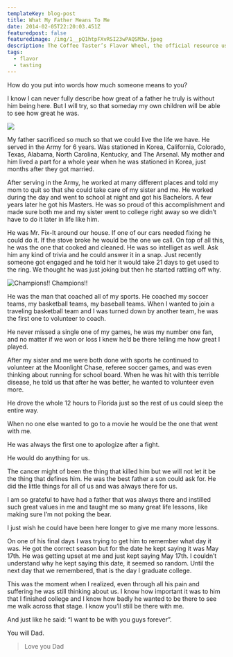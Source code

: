```yaml
---
templateKey: blog-post
title: What My Father Means To Me
date: 2014-02-05T22:20:03.451Z
featuredpost: false
featuredimage: /img/1__pQ1htpFXvRSI23wPAQSM3w.jpeg
description: The Coffee Taster’s Flavor Wheel, the official resource used by coffee tasters, has been revised for the first time this year.
tags:
  - flavor
  - tasting
---
```


  

How do you put into words how much someone means to you?

I know I can never fully describe how great of a father he truly is without him being here. But I will try, so that someday my own children will be able to see how great he was.

![](img/1__pQ1htpFXvRSI23wPAQSM3w.jpeg)

My father sacrificed so much so that we could live the life we have. He served in the Army for 6 years. Was stationed in Korea, California, Colorado, Texas, Alabama, North Carolina, Kentucky, and The Arsenal. My mother and him lived a part for a whole year when he was stationed in Korea, just months after they got married.

After serving in the Army, he worked at many different places and told my mom to quit so that she could take care of my sister and me. He worked during the day and went to school at night and got his Bachelors. A few years later he got his Masters. He was so proud of this accomplishment and made sure both me and my sister went to college right away so we didn’t have to do it later in life like him.

He was Mr. Fix-It around our house. If one of our cars needed fixing he could do it. If the stove broke he would be the one we call. On top of all this, he was the one that cooked and cleaned. He was so intelliget as well. Ask him any kind of trivia and he could answer it in a snap. Just recently someone got engaged and he told her it would take 21 days to get used to the ring. We thought he was just joking but then he started rattling off why.

![Champions!!](img/1__dtUUvSMd0eUtut5G5JnEnw.jpeg)
Champions!!

He was the man that coached all of my sports. He coached my soccer teams, my basketball teams, my baseball teams. When I wanted to join a traveling basketball team and I was turned down by another team, he was the first one to volunteer to coach.

He never missed a single one of my games, he was my number one fan, and no matter if we won or loss I knew he’d be there telling me how great I played.

After my sister and me were both done with sports he continued to volunteer at the Moonlight Chase, referee soccer games, and was even thinking about running for school board. When he was hit with this terrible disease, he told us that after he was better, he wanted to volunteer even more.

He drove the whole 12 hours to Florida just so the rest of us could sleep the entire way.

When no one else wanted to go to a movie he would be the one that went with me.

He was always the first one to apologize after a fight.

He would do anything for us.

The cancer might of been the thing that killed him but we will not let it be the thing that defines him. He was the best father a son could ask for. He did the little things for all of us and was always there for us.

I am so grateful to have had a father that was always there and instilled such great values in me and taught me so many great life lessons, like making sure I’m not poking the bear.

I just wish he could have been here longer to give me many more lessons.

On one of his final days I was trying to get him to remember what day it was. He got the correct season but for the date he kept saying it was May 17th. He was getting upset at me and just kept saying May 17th. I couldn’t understand why he kept saying this date, it seemed so random. Until the next day that we remembered, that is the day I graduate college.

This was the moment when I realized, even through all his pain and suffering he was still thinking about us. I know how important it was to him that I finished college and I know how badly he wanted to be there to see me walk across that stage. I know you’ll still be there with me.

And just like he said: “I want to be with you guys forever”.

You will Dad.

  

> Love you Dad